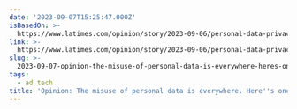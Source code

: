 ```yaml
---
date: '2023-09-07T15:25:47.000Z'
isBasedOn: >-
  https://www.latimes.com/opinion/story/2023-09-06/personal-data-privacy-delete-act-california-sb-362
link: >-
  https://www.latimes.com/opinion/story/2023-09-06/personal-data-privacy-delete-act-california-sb-362
slug: >-
  2023-09-07-opinion-the-misuse-of-personal-data-is-everywhere-heres-one-measure-that
tags:
  - ad tech
title: 'Opinion: The misuse of personal data is everywhere. Here''s one measure that'
---
```


